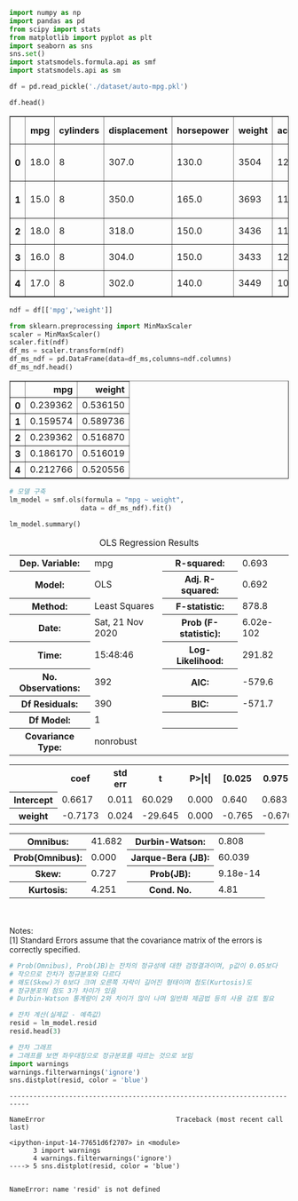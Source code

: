 ```python
import numpy as np
import pandas as pd
from scipy import stats
from matplotlib import pyplot as plt
import seaborn as sns
sns.set()
import statsmodels.formula.api as smf
import statsmodels.api as sm
```


```python
df = pd.read_pickle('./dataset/auto-mpg.pkl')

df.head()
```




<div>
<style scoped>
    .dataframe tbody tr th:only-of-type {
        vertical-align: middle;
    }

    .dataframe tbody tr th {
        vertical-align: top;
    }

    .dataframe thead th {
        text-align: right;
    }
</style>
<table border="1" class="dataframe">
  <thead>
    <tr style="text-align: right;">
      <th></th>
      <th>mpg</th>
      <th>cylinders</th>
      <th>displacement</th>
      <th>horsepower</th>
      <th>weight</th>
      <th>acceleration</th>
      <th>model year</th>
      <th>origin</th>
      <th>car name</th>
    </tr>
  </thead>
  <tbody>
    <tr>
      <th>0</th>
      <td>18.0</td>
      <td>8</td>
      <td>307.0</td>
      <td>130.0</td>
      <td>3504</td>
      <td>12.0</td>
      <td>70</td>
      <td>1</td>
      <td>chevrolet chevelle malibu</td>
    </tr>
    <tr>
      <th>1</th>
      <td>15.0</td>
      <td>8</td>
      <td>350.0</td>
      <td>165.0</td>
      <td>3693</td>
      <td>11.5</td>
      <td>70</td>
      <td>1</td>
      <td>buick skylark 320</td>
    </tr>
    <tr>
      <th>2</th>
      <td>18.0</td>
      <td>8</td>
      <td>318.0</td>
      <td>150.0</td>
      <td>3436</td>
      <td>11.0</td>
      <td>70</td>
      <td>1</td>
      <td>plymouth satellite</td>
    </tr>
    <tr>
      <th>3</th>
      <td>16.0</td>
      <td>8</td>
      <td>304.0</td>
      <td>150.0</td>
      <td>3433</td>
      <td>12.0</td>
      <td>70</td>
      <td>1</td>
      <td>amc rebel sst</td>
    </tr>
    <tr>
      <th>4</th>
      <td>17.0</td>
      <td>8</td>
      <td>302.0</td>
      <td>140.0</td>
      <td>3449</td>
      <td>10.5</td>
      <td>70</td>
      <td>1</td>
      <td>ford torino</td>
    </tr>
  </tbody>
</table>
</div>




```python
ndf = df[['mpg','weight']]
```


```python
from sklearn.preprocessing import MinMaxScaler
scaler = MinMaxScaler()
scaler.fit(ndf)
df_ms = scaler.transform(ndf)
df_ms_ndf = pd.DataFrame(data=df_ms,columns=ndf.columns)
df_ms_ndf.head()
```




<div>
<style scoped>
    .dataframe tbody tr th:only-of-type {
        vertical-align: middle;
    }

    .dataframe tbody tr th {
        vertical-align: top;
    }

    .dataframe thead th {
        text-align: right;
    }
</style>
<table border="1" class="dataframe">
  <thead>
    <tr style="text-align: right;">
      <th></th>
      <th>mpg</th>
      <th>weight</th>
    </tr>
  </thead>
  <tbody>
    <tr>
      <th>0</th>
      <td>0.239362</td>
      <td>0.536150</td>
    </tr>
    <tr>
      <th>1</th>
      <td>0.159574</td>
      <td>0.589736</td>
    </tr>
    <tr>
      <th>2</th>
      <td>0.239362</td>
      <td>0.516870</td>
    </tr>
    <tr>
      <th>3</th>
      <td>0.186170</td>
      <td>0.516019</td>
    </tr>
    <tr>
      <th>4</th>
      <td>0.212766</td>
      <td>0.520556</td>
    </tr>
  </tbody>
</table>
</div>




```python
# 모델 구축 
lm_model = smf.ols(formula = "mpg ~ weight",
                  data = df_ms_ndf).fit()
```


```python
lm_model.summary()
```




<table class="simpletable">
<caption>OLS Regression Results</caption>
<tr>
  <th>Dep. Variable:</th>           <td>mpg</td>       <th>  R-squared:         </th> <td>   0.693</td> 
</tr>
<tr>
  <th>Model:</th>                   <td>OLS</td>       <th>  Adj. R-squared:    </th> <td>   0.692</td> 
</tr>
<tr>
  <th>Method:</th>             <td>Least Squares</td>  <th>  F-statistic:       </th> <td>   878.8</td> 
</tr>
<tr>
  <th>Date:</th>             <td>Sat, 21 Nov 2020</td> <th>  Prob (F-statistic):</th> <td>6.02e-102</td>
</tr>
<tr>
  <th>Time:</th>                 <td>15:48:46</td>     <th>  Log-Likelihood:    </th> <td>  291.82</td> 
</tr>
<tr>
  <th>No. Observations:</th>      <td>   392</td>      <th>  AIC:               </th> <td>  -579.6</td> 
</tr>
<tr>
  <th>Df Residuals:</th>          <td>   390</td>      <th>  BIC:               </th> <td>  -571.7</td> 
</tr>
<tr>
  <th>Df Model:</th>              <td>     1</td>      <th>                     </th>     <td> </td>    
</tr>
<tr>
  <th>Covariance Type:</th>      <td>nonrobust</td>    <th>                     </th>     <td> </td>    
</tr>
</table>
<table class="simpletable">
<tr>
      <td></td>         <th>coef</th>     <th>std err</th>      <th>t</th>      <th>P>|t|</th>  <th>[0.025</th>    <th>0.975]</th>  
</tr>
<tr>
  <th>Intercept</th> <td>    0.6617</td> <td>    0.011</td> <td>   60.029</td> <td> 0.000</td> <td>    0.640</td> <td>    0.683</td>
</tr>
<tr>
  <th>weight</th>    <td>   -0.7173</td> <td>    0.024</td> <td>  -29.645</td> <td> 0.000</td> <td>   -0.765</td> <td>   -0.670</td>
</tr>
</table>
<table class="simpletable">
<tr>
  <th>Omnibus:</th>       <td>41.682</td> <th>  Durbin-Watson:     </th> <td>   0.808</td>
</tr>
<tr>
  <th>Prob(Omnibus):</th> <td> 0.000</td> <th>  Jarque-Bera (JB):  </th> <td>  60.039</td>
</tr>
<tr>
  <th>Skew:</th>          <td> 0.727</td> <th>  Prob(JB):          </th> <td>9.18e-14</td>
</tr>
<tr>
  <th>Kurtosis:</th>      <td> 4.251</td> <th>  Cond. No.          </th> <td>    4.81</td>
</tr>
</table><br/><br/>Notes:<br/>[1] Standard Errors assume that the covariance matrix of the errors is correctly specified.




```python
# Prob(Omnibus), Prob(JB)는 잔차의 정규성에 대한 검정결과이며, p값이 0.05보다 
# 작으므로 잔차가 정규분포와 다르다
# 왜도(Skew)가 0보다 크며 오른쪽 자락이 길어진 형태이며 첨도(Kurtosis)도 
# 정규분포의 첨도 3가 차이가 있음
# Durbin-Watson 통계량이 2와 차이가 많이 나며 일반화 제곱법 등의 사용 검토 필요
```


```python
# 잔차 계산(실제값 - 예측값)
resid = lm_model.resid
resid.head(3)
```


```python
# 잔차 그래프
# 그래프를 보면 좌우대칭으로 정규분포를 따르는 것으로 보임
import warnings
warnings.filterwarnings('ignore')
sns.distplot(resid, color = 'blue')
```


    ---------------------------------------------------------------------------

    NameError                                 Traceback (most recent call last)

    <ipython-input-14-77651d6f2707> in <module>
          3 import warnings
          4 warnings.filterwarnings('ignore')
    ----> 5 sns.distplot(resid, color = 'blue')
    

    NameError: name 'resid' is not defined

